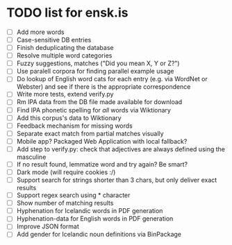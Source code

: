 # TODO list for ensk.is

* [ ] Add more words
* [ ] Case-sensitive DB entries
* [ ] Finish deduplicating the database
* [ ] Resolve multiple word categories
* [ ] Fuzzy suggestions, matches ("Did you mean X, Y or Z?")
* [ ] Use paralell corpora for finding parallel example usage
* [ ] Do lookup of English word cats for each entry (e.g. via WordNet or Webster) and see if there is the appropriate correspondence
* [ ] Write more tests, extend verify.py
* [ ] Rm IPA data from the DB file made available for download
* [ ] Find IPA phonetic spelling for *all* words via Wiktionary
* [ ] Add this corpus's data to Wiktionary
* [ ] Feedback mechanism for missing words
* [ ] Separate exact match from partial matches visually
* [ ] Mobile app? Packaged Web Application with local fallback?
* [ ] Add step to verify.py: check that adjectives are always defined using the masculine
* [ ] If no result found, lemmatize word and try again? Be smart?
* [ ] Dark mode (will require cookies :/)
* [ ] Support search for strings shorter than 3 chars, but only deliver exact results
* [ ] Support regex search using * character
* [ ] Show number of matching results
* [ ] Hyphenation for Icelandic words in PDF generation
* [ ] Hyphenation-data for English words in PDF generation
* [ ] Improve JSON format
* [ ] Add gender for Icelandic noun definitions via BinPackage
